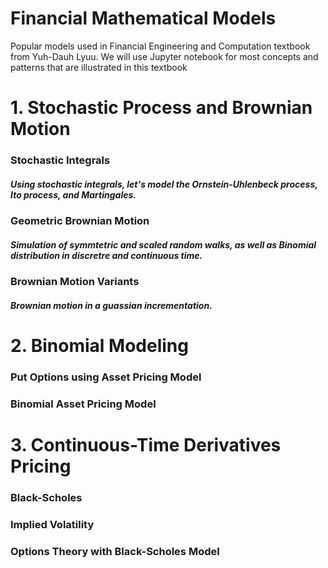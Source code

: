 # Financial Mathematical Models
Popular models used in Financial Engineering and Computation textbook from Yuh-Dauh Lyuu. We will use Jupyter notebook for most concepts and patterns that are illustrated in this textbook 

# 1. Stochastic Process and Brownian Motion
###  Stochastic Integrals
#####   Using stochastic integrals, let's model the Ornstein-Uhlenbeck process, Ito process, and Martingales.                                   
###  Geometric Brownian Motion
#####   Simulation of symmtetric and scaled random walks, as well as Binomial distribution in discretre and continuous time.
###  Brownian Motion Variants
#####   Brownian motion in a guassian incrementation.

# 2. Binomial Modeling
###  Put Options using Asset Pricing Model
###  Binomial Asset Pricing Model

# 3. Continuous-Time Derivatives Pricing
###  Black-Scholes
###  Implied Volatility
###  Options Theory with Black-Scholes Model
